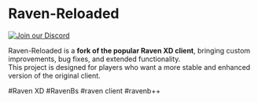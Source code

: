 # Raven-Reloaded

[![Join our Discord](https://invidget.switchblade.xyz/gp995R5Y)](https://discord.gg/gp995R5Y)


Raven-Reloaded is a **fork of the popular Raven XD client**, bringing custom improvements, bug fixes, and extended functionality.  
This project is designed for players who want a more stable and enhanced version of the original client.


#Raven XD #RavenBs #raven client #ravenb++
